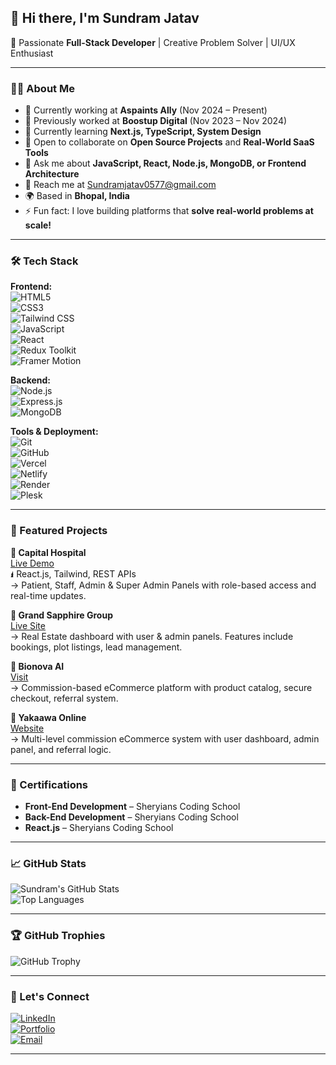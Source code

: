 ## 👋 Hi there, I'm Sundram Jatav

🚀 Passionate **Full-Stack Developer** | Creative Problem Solver | UI/UX Enthusiast

---

### 👨‍💻 About Me

- 🔭 Currently working at **Aspaints Ally** (Nov 2024 – Present)
- 💼 Previously worked at **Boostup Digital** (Nov 2023 – Nov 2024)
- 🌱 Currently learning **Next.js, TypeScript, System Design**
- 👯 Open to collaborate on **Open Source Projects** and **Real-World SaaS Tools**
- 💬 Ask me about **JavaScript, React, Node.js, MongoDB, or Frontend Architecture**
- 📩 Reach me at [Sundramjatav0577@gmail.com](mailto:Sundramjatav0577@gmail.com)
- 🌍 Based in **Bhopal, India**
- ⚡ Fun fact: I love building platforms that **solve real-world problems at scale!**

---

### 🛠️ Tech Stack

**Frontend:**  
![HTML5](https://img.shields.io/badge/-HTML5-E34F26?style=flat&logo=html5&logoColor=white)  
![CSS3](https://img.shields.io/badge/-CSS3-1572B6?style=flat&logo=css3)  
![Tailwind CSS](https://img.shields.io/badge/-TailwindCSS-38B2AC?style=flat&logo=tailwind-css&logoColor=white)  
![JavaScript](https://img.shields.io/badge/-JavaScript-F7DF1E?style=flat&logo=javascript&logoColor=black)  
![React](https://img.shields.io/badge/-React-20232A?style=flat&logo=react)  
![Redux Toolkit](https://img.shields.io/badge/-Redux-764ABC?style=flat&logo=redux)  
![Framer Motion](https://img.shields.io/badge/-Framer--Motion-black?style=flat&logo=framer)

**Backend:**  
![Node.js](https://img.shields.io/badge/-Node.js-339933?style=flat&logo=node.js&logoColor=white)  
![Express.js](https://img.shields.io/badge/-Express.js-000000?style=flat&logo=express&logoColor=white)  
![MongoDB](https://img.shields.io/badge/-MongoDB-4EA94B?style=flat&logo=mongodb&logoColor=white)

**Tools & Deployment:**  
![Git](https://img.shields.io/badge/-Git-F05032?style=flat&logo=git&logoColor=white)  
![GitHub](https://img.shields.io/badge/-GitHub-181717?style=flat&logo=github)  
![Vercel](https://img.shields.io/badge/-Vercel-000000?style=flat&logo=vercel&logoColor=white)  
![Netlify](https://img.shields.io/badge/-Netlify-00C7B7?style=flat&logo=netlify&logoColor=white)  
![Render](https://img.shields.io/badge/-Render-00979D?style=flat&logo=render&logoColor=white)  
![Plesk](https://img.shields.io/badge/-Plesk-52BBE6?style=flat&logo=plesk)

---

### 💼 Featured Projects

**🔹 Capital Hospital**  
[Live Demo](https://capital.smartchainstudio.in)  
🖠 React.js, Tailwind, REST APIs  
→ Patient, Staff, Admin & Super Admin Panels with role-based access and real-time updates.

**🔹 Grand Sapphire Group**  
[Live Site](https://grandsapphiregroup.com)  
→ Real Estate dashboard with user & admin panels. Features include bookings, plot listings, lead management.

**🔹 Bionova AI**  
[Visit](https://bionova.ai)  
→ Commission-based eCommerce platform with product catalog, secure checkout, referral system.

**🔹 Yakaawa Online**  
[Website](https://yakaawaonline.com)  
→ Multi-level commission eCommerce system with user dashboard, admin panel, and referral logic.

---

### 🏅 Certifications

- **Front-End Development** – Sheryians Coding School  
- **Back-End Development** – Sheryians Coding School  
- **React.js** – Sheryians Coding School

---

### 📈 GitHub Stats

![Sundram's GitHub Stats](https://github-readme-stats.vercel.app/api?username=sundramjatav&show_icons=true&theme=radical)  
![Top Languages](https://github-readme-stats.vercel.app/api/top-langs/?username=sundramjatav&layout=compact&theme=radical)

---

### 🏆 GitHub Trophies

![GitHub Trophy](https://github-profile-trophy.vercel.app/?username=sundramjatav&theme=onedark&no-bg=true)

---

### 🔗 Let's Connect

[![LinkedIn](https://img.shields.io/badge/-LinkedIn-0A66C2?style=flat&logo=linkedin&logoColor=white)](https://www.linkedin.com/in/your-link)  
[![Portfolio](https://img.shields.io/badge/-Portfolio-000000?style=flat&logo=dev.to&logoColor=white)](https://your-portfolio.com)  
[![Email](https://img.shields.io/badge/-Email-D14836?style=flat&logo=gmail&logoColor=white)](mailto:Sundramjatav0577@gmail.com)

---
